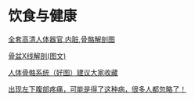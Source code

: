 # 饮食与健康

[全套高清人体器官,内脏,骨骼解剖图](https://wenku.baidu.com/view/3f2bbfa0284ac850ad0242eb.html?tdsourcetag=s_pcqq_aiomsg&qq-pf-to=pcqq.c2c)

[骨盆X线解剖(图文)](http://www.xctmr.com/anatomy/x-ray/2009-05-04/98.html)

[人体骨骼系统（好图）建议大家收藏](https://zhuanlan.zhihu.com/p/33058392)

[出现左下腹部疼痛，可能是得了这种病，很多人都忽略了！](https://kknews.cc/health/gb2j389.html)